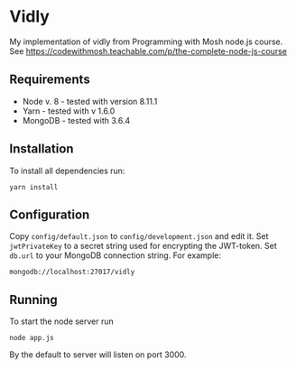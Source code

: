 # Vidly
My implementation of vidly from Programming with Mosh node.js course.
See https://codewithmosh.teachable.com/p/the-complete-node-js-course

## Requirements
* Node v. 8 - tested with version 8.11.1
* Yarn - tested with v 1.6.0
* MongoDB - tested with 3.6.4

## Installation
To install all dependencies run:

```
yarn install
```

## Configuration
Copy ```config/default.json``` to ```config/development.json``` and edit it.
Set ```jwtPrivateKey``` to a secret string used for encrypting the JWT-token.
Set ```db.url``` to your MongoDB connection string. For example:

```
mongodb://localhost:27017/vidly
```

## Running
To start the node server run

```
node app.js
```

By the default to server will listen on port 3000.
